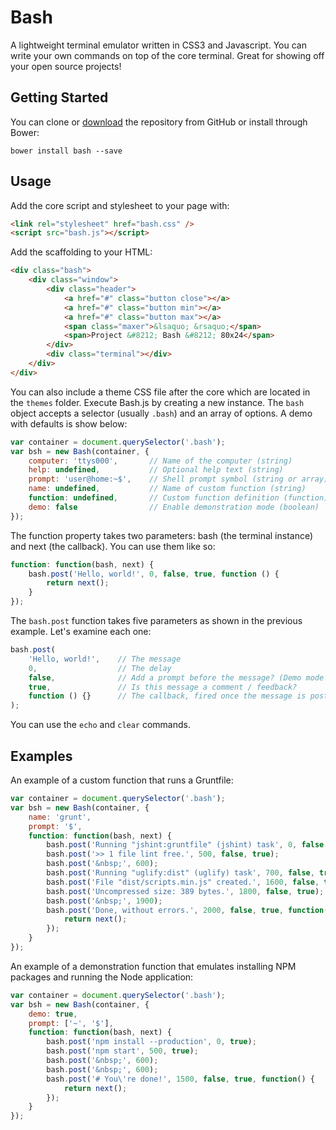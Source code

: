 # Bash

A lightweight terminal emulator written in CSS3 and Javascript. You can write your own commands on top of the core terminal. Great for showing off your open source projects!

## Getting Started

You can clone or [download](https://github.com/haydenbleasel/bash/archive/master.zip) the repository from GitHub or install through Bower:

```shell
bower install bash --save
```

## Usage

Add the core script and stylesheet to your page with:

```html
<link rel="stylesheet" href="bash.css" />
<script src="bash.js"></script>
```

Add the scaffolding to your HTML:

```html
<div class="bash">
    <div class="window">
        <div class="header">
            <a href="#" class="button close"></a>
            <a href="#" class="button min"></a>
            <a href="#" class="button max"></a>
            <span class="maxer">&lsaquo; &rsaquo;</span>
            <span>Project &#8212; Bash &#8212; 80x24</span>
        </div>
        <div class="terminal"></div>
    </div>
</div>
```

You can also include a theme CSS file after the core which are located in the `themes` folder. Execute Bash.js by creating a new instance. The `bash` object accepts a selector (usually `.bash`) and an array of options. A demo with defaults is show below:

```js
var container = document.querySelector('.bash');
var bsh = new Bash(container, {
    computer: 'ttys000',       // Name of the computer (string)
    help: undefined,           // Optional help text (string)
    prompt: 'user@home:~$',    // Shell prompt symbol (string or array)
    name: undefined,           // Name of custom function (string)
    function: undefined,       // Custom function definition (function)
    demo: false                // Enable demonstration mode (boolean)
});
```

The function property takes two parameters: bash (the terminal instance) and next (the callback). You can use them like so:

```js
function: function(bash, next) {
    bash.post('Hello, world!', 0, false, true, function () {
        return next();
    }
});
```

The `bash.post` function takes five parameters as shown in the previous example. Let's examine each one:

```js
bash.post(
    'Hello, world!',    // The message
    0,                  // The delay
    false,              // Add a prompt before the message? (Demo mode only)
    true,               // Is this message a comment / feedback?
    function () {}      // The callback, fired once the message is posted.
);
```

You can use the `echo` and `clear` commands.

## Examples

An example of a custom function that runs a Gruntfile:

```js
var container = document.querySelector('.bash');
var bsh = new Bash(container, {
    name: 'grunt',
    prompt: '$',
    function: function(bash, next) {
        bash.post('Running "jshint:gruntfile" (jshint) task', 0, false, true);
        bash.post('>> 1 file lint free.', 500, false, true);
        bash.post('&nbsp;', 600);
        bash.post('Running "uglify:dist" (uglify) task', 700, false, true);
        bash.post('File "dist/scripts.min.js" created.', 1600, false, true);
        bash.post('Uncompressed size: 389 bytes.', 1800, false, true);
        bash.post('&nbsp;', 1900);
        bash.post('Done, without errors.', 2000, false, true, function() {
            return next();
        });
    }
});
```

An example of a demonstration function that emulates installing NPM packages and running the Node application:

```js
var container = document.querySelector('.bash');
var bsh = new Bash(container, {
    demo: true,
    prompt: ['~', '$'],
    function: function(bash, next) {
        bash.post('npm install --production', 0, true);
        bash.post('npm start', 500, true);
        bash.post('&nbsp;', 600);
        bash.post('&nbsp;', 600);
        bash.post('# You\'re done!', 1500, false, true, function() {
            return next();
        });
    }
});
```
